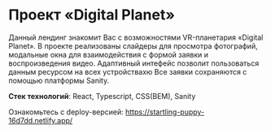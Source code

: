 # Проект «Digital Planet»

Данный лендинг знакомит Вас с возможностями VR-планетария «Digital Planet». В проекте реализованы слайдеры для просмотра фотографий, модальные окна для взаимодействия с формой заявки и воспроизведения видео. Адаптивный интефейс позволит пользоваться данным ресурсом на всех устройствахю Все заявки сохраняются с помощью платформы Sanity.

**Стек технологий**: React, Typescript, CSS(BEM), Sanity

Ознакомьтесь с deploy-версией: https://startling-puppy-16d7dd.netlify.app/
